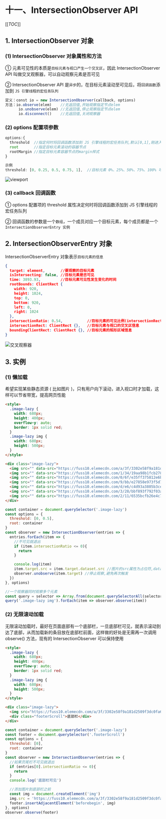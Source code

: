 # 十一、IntersectionObserver API

[[_TOC_]]

## 1. IntersectionObserver 对象

### (1) IntersectionObserver 对象属性和方法

① 元素可见性的本质是`目标元素与视口产生一个交叉区`，因此 IntersectionObserver API 叫做交叉观察器，可以自动观察元素是否可见

② IntersectionObserver API 是`异步`的，在目标元素滚动至可见后，将`回调函数`添加到 `JS 引擎线程的宏任务队列`

```javascript
定义：const io = new IntersectionObserver(callback, options)
方法：io.observe(elem)    //无返回值,开始观察指定节点elem
      io.unobserve(elem) //无返回值,停止观察指定节点elem
      io.disconnect()    //无返回值,关闭观察器
```

### (2) options 配置项参数

```javascript
options:{
  threshold  //指定何时将回调函数添加到 JS 引擎线程的宏任务队列,默认[0,1],刚进入视口和完全离开视口时
  root       //指定目标元素滚动的容器节点
  rootMargin //指定目标元素容器节点的margin样式
}

示例
threshold: [0, 0.25, 0.5, 0.75, 1],  //目标元素 0%、25%、50%、75%、100% 可见时将回调函数添加到 JS 引擎线程的宏任务队列
```

![viewport](../../../images/JS/DOM/viewport.gif)

### (3) callback 回调函数

① options 配置项的 threshold 属性决定何时将回调函数添加到 JS 引擎线程的宏任务队列

② 回调函数的参数是一个`数组`，一个成员对应一个目标元素，每个成员都是一个 `IntersectionObserverEntry 实例`

## 2. IntersectionObserverEntry 对象

IntersectionObserverEntry 对象表示`目标元素的信息`

```json
{
  target: element,       //要观察的目标元素
  isIntersecting: false, //目标元素是否可见
  time: 3893.93,         //目标元素可见性发生变化的时间
  rootBounds: ClientRect {
    width: 920,
    height: 1024,
    top: 0,
    bottom: 920,
    left: 0,
    right: 1024
  },
  intersectionRatio: 0.54,           //目标元素的可见比例(intersectionRect/boundingClientRect)
  intersectionRect: ClientRect {},   //目标元素与视口的交叉区信息
  boundingClientRect: ClientRect {}, //目标元素的矩形区域信息
}
```

![交叉观察器](../../../images/JS/DOM/交叉观察器.png)

## 3. 实例

### (1) 懒加载

希望实现某些静态资源 ( 比如图片 )，只有用户向下滚动，进入视口时才加载，这样可以节省带宽，提高网页性能

```html
<style>
  .image-lazy {
    width: 680px;
    height: 400px;
    overflow-y: auto;
    border: 1px solid red;
  }
  .image-lazy img {
    width: 680px;
    height: 500px;
  }
</style>

<div class="image-lazy">
  <img src="" data-src="https://fuss10.elemecdn.com/a/3f/3302e58f9a181d2509f3dc0fa68b0jpeg.jpeg" />
  <img src="" data-src="https://fuss10.elemecdn.com/1/34/19aa98b1fcb2781c4fba33d850549jpeg.jpeg" />
  <img src="" data-src="https://fuss10.elemecdn.com/0/6f/e35ff375812e6b0020b6b4e8f9583jpeg.jpeg" />
  <img src="" data-src="https://fuss10.elemecdn.com/9/bb/e27858e973f5d7d3904835f46abbdjpeg.jpeg" />
  <img src="" data-src="https://fuss10.elemecdn.com/d/e6/c4d93a3805b3ce3f323f7974e6f78jpeg.jpeg" />
  <img src="" data-src="https://fuss10.elemecdn.com/3/28/bbf893f792f03a54408b3b7a7ebf0jpeg.jpeg" />
  <img src="" data-src="https://fuss10.elemecdn.com/2/11/6535bcfb26e4c79b48ddde44f4b6fjpeg.jpeg" />
</div>
```

```javascript
const container = document.querySelector('.image-lazy')
const options = {
  threshold: [0, 0.5],
  root: container
}
const observer = new IntersectionObserver(entries => {
  entries.forEach(item => {
    //不可见就退出
    if (item.intersectionRatio <= 0){
      return
    }

    console.log(item)
    item.target.src = item.target.dataset.src //图片的src属性为占位符,data-src属性为真实url
    observer.unobserve(item.target) //停止观察,避免再次触发
  })
}, options)

//一个观察器同时观察多个元素
const query = selector => Array.from(document.querySelectorAll(selector))
query('.image-lazy img').forEach(item => observer.observe(item))
```

### (2) 无限滚动加载

无限滚动加载时，最好在页面底部有一个底部栏，一旦底部栏可见，就表示滚动到达了底部，从而加载新的条目放在底部栏前面，这样做的好处是无需再一次调用 observe() 方法，现有的 IntersectionObserver 可以保持使用

```html
<style>
  .image-lazy {
    width: 680px;
    height: 400px;
    overflow-y: auto;
    border: 1px solid red;
  }
  .image-lazy img {
    width: 680px;
    height: 500px;
  }
</style>

<div class="image-lazy">
  <img src="https://fuss10.elemecdn.com/a/3f/3302e58f9a181d2509f3dc0fa68b0jpeg.jpeg" />
  <div class="footerScroll">底部栏</div>
</div>
```

```javascript
const container = document.querySelector('.image-lazy')
const footer = document.querySelector('.footerScroll')
const options = {
  threshold: [0],
  root: container
}
const observer = new IntersectionObserver(entries => {
  //如果页尾栏不可见就退出
  if (entries[0].intersectionRatio <= 0){
    return
  }
  console.log('底部栏可见')

  //添加图片到底部栏之前
  const img = document.createElement('img')
  img.src = 'https://fuss10.elemecdn.com/a/3f/3302e58f9a181d2509f3dc0fa68b0jpeg.jpeg'
  footer.insertAdjacentElement('beforebegin', img)
}, options)
observer.observe(footer)
```
